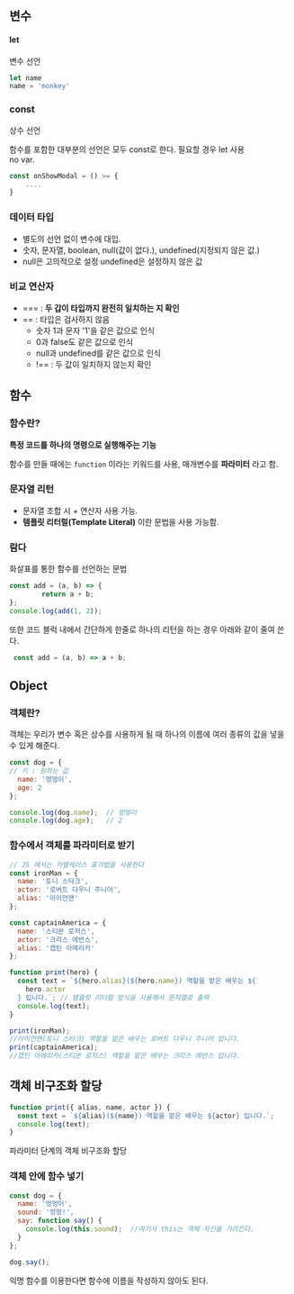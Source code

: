 ## 변수

#### let 
변수 선언
```js
let name
name = 'monkey'
```

### const

상수 선언
  
 함수를 포함한 대부분의 선언은 모두 const로 한다.
 필요할 경우 let 사용  
 no var.

```JavaScript
const onShowModal = () >= {
    ....    
}
```
### 데이터 타입

 - 별도의 선언 없이 변수에 대입.
 - 숫자, 문자열, boolean, null(값이 없다.), undefined(지정되지 않은 값.)
 - null은 고의적으로 설정 undefined은 설정하지 않은 값

### 비교 연산자
 - === : __두 갑이 타입까지 완전히 일치하는 지 확인__
 - == : 타입은 검사하지 않음
    - 숫자 1과 문자 '1'을 같은 값으로 인식
    - 0과 false도 같은 값으로 인식
    - null과 undefined를 같은 값으로 인식
    - !== : 두 값이 일치하지 않는지 확인

## 함수 

### 함수란?  
  
__특정 코드를 하나의 명령으로 실행해주는 기능__

함수를 만들 때에는 ``function`` 이라는 키워드를 사용, 매개변수를 __파라미터__ 라고 함.

### 문자열 리턴
 - 문자열 조합 시 + 연산자 사용 가능.  
 - __템플릿 리터럴(Template Literal)__ 이란 문법을 사용 가능함.

### 람다 

화살표를 통한 함수를 선언하는 문법

```JavaScript
const add = (a, b) => {
        return a + b;
};
console.log(add(1, 2)); 
```
또한 코드 블럭 내에서 간단하게 한줄로 하나의 리턴을 하는 경우 아래와 같이 줄여 쓴다.
```js
 const add = (a, b) => a + b;
 ```

## Object

### 객체란?

객체는 우리가 변수 혹은 상수를 사용하게 될 때 하나의 이름에 여러 종류의 값을 넣을 수 있게 해준다.

```JavaScript
const dog = {
// 키 : 원하는 값
  name: '멍멍이',
  age: 2
};

console.log(dog.name);  // 멍멍이
console.log(dog.age);   // 2
```
### 함수에서 객체를 파라미터로 받기

```JavaScript
// JS 에서는 카멜케이스 표기법을 사용한다
const ironMan = {
  name: '토니 스타크',
  actor: '로버트 다우니 주니어',
  alias: '아이언맨'
};

const captainAmerica = {
  name: '스티븐 로저스',
  actor: '크리스 에반스',
  alias: '캡틴 아메리카'
};

function print(hero) {
  const text = `${hero.alias}(${hero.name}) 역할을 맡은 배우는 ${
    hero.actor
  } 입니다.`; // 템플릿 리터럴 방식을 사용해서 문자열로 출력
  console.log(text);
}

print(ironMan);
//아이언맨(토니 스타크) 역할을 맡은 배우는 로버트 다우니 주니어 입니다.
print(captainAmerica);
//캡틴 아메리카(스티븐 로저스) 역할을 맡은 배우는 크리스 에반스 입니다.
```

## 객체 비구조화 할당

```js
function print({ alias, name, actor }) {
  const text = `${alias}(${name}) 역할을 맡은 배우는 ${actor} 입니다.`;
  console.log(text);
}
```

파라미터 단계의 객체 비구조화 할당

### 객체 안에 함수 넣기

```js
const dog = {
  name: '멍멍이',
  sound: '멍멍!',
  say: function say() {
    console.log(this.sound);  //여기서 this는 객체 자신을 가리킨다.
  }
};

dog.say();
```
익명 함수를 이용한다면 함수에 이름을 작성하지 않아도 된다.

